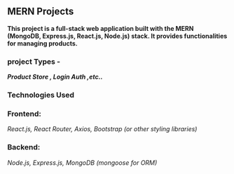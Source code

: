 



##  MERN Projects 
**This project is a full-stack web application built with the MERN (MongoDB, Express.js, React.js, Node.js) stack. It provides functionalities for managing products.**
### project Types -
***Product Store , Login Auth ,etc..***

### Technologies Used
 ### Frontend:
 *React.js, React Router, Axios, Bootstrap (or other styling libraries)*
### Backend:
*Node.js, Express.js, MongoDB (mongoose for ORM)*
